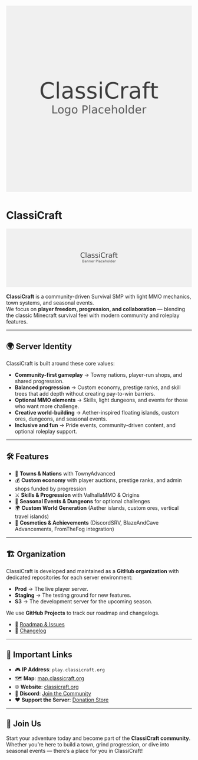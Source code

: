 # ![ClassiCraft Logo](docs/assets/logo-placeholder.png)
# ClassiCraft

![Banner Placeholder](docs/assets/banner-placeholder.png)

**ClassiCraft** is a community-driven Survival SMP with light MMO mechanics, town systems, and seasonal events.  
We focus on **player freedom, progression, and collaboration** — blending the classic Minecraft survival feel with modern community and roleplay features.

---

## 🌍 Server Identity

ClassiCraft is built around these core values:
- **Community-first gameplay** → Towny nations, player-run shops, and shared progression.
- **Balanced progression** → Custom economy, prestige ranks, and skill trees that add depth without creating pay-to-win barriers.
- **Optional MMO elements** → Skills, light dungeons, and events for those who want more challenge.
- **Creative world-building** → Aether-inspired floating islands, custom ores, dungeons, and seasonal events.
- **Inclusive and fun** → Pride events, community-driven content, and optional roleplay support.

---

## 🛠️ Features

- 🏰 **Towns & Nations** with TownyAdvanced  
- 💰 **Custom economy** with player auctions, prestige ranks, and admin shops funded by progression  
- ⚔️ **Skills & Progression** with ValhallaMMO & Origins  
- 🎉 **Seasonal Events & Dungeons** for optional challenges  
- 🌍 **Custom World Generation** (Aether islands, custom ores, vertical travel islands)  
- 🎨 **Cosmetics & Achievements** (DiscordSRV, BlazeAndCave Advancements, FromTheFog integration)  

---

## 🏗️ Organization

ClassiCraft is developed and maintained as a **GitHub organization** with dedicated repositories for each server environment:

- **Prod** → The live player server.  
- **Staging** → The testing ground for new features.  
- **S3** → The development server for the upcoming season.  

We use **GitHub Projects** to track our roadmap and changelogs.  
- 📌 [Roadmap & Issues](../../projects)  
- 📰 [Changelog](../../releases)

---

## 🔗 Important Links

- 🎮 **IP Address**: `play.classicraft.org`  
- 🗺️ **Map**: [map.classicraft.org](https://map.classicraft.org)  
- 🌐 **Website**: [classicraft.org](https://classicraft.org)  
- 💬 **Discord**: [Join the Community](https://discord.gg/classicraft)  
- ❤️ **Support the Server**: [Donation Store](https://store.classicraft.org)  

---

## 🚀 Join Us

Start your adventure today and become part of the **ClassiCraft community**.  
Whether you’re here to build a town, grind progression, or dive into seasonal events — there’s a place for you in ClassiCraft!
